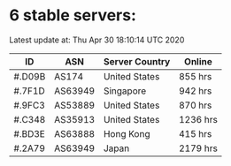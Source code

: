 # 6 stable servers:

Latest update at: Thu Apr 30 18:10:14 UTC 2020

| ID | ASN | Server Country | Online |
| -- | --- | -------------- | ------ |
| #.D09B | AS174 | United States | 855 hrs |
| #.7F1D | AS63949 | Singapore | 942 hrs |
| #.9FC3 | AS53889 | United States | 870 hrs |
| #.C348 | AS35913 | United States | 1236 hrs |
| #.BD3E | AS63888 | Hong Kong | 415 hrs |
| #.2A79 | AS63949 | Japan | 2179 hrs |

